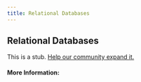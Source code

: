 ```yaml
---
title: Relational Databases
---
```


## Relational Databases

This is a stub. [Help our community expand it.](https://github.com/freeCodeCamp/guide-articles/tree/master/articles/Computer-Science/Databases/Relational-Databases/index.md)

<!-- The article goes here, in GitHub-flavored Markdown. Feel free to add YouTube videos, images, and CodePen/JSBin embeds  -->

#### More Information:
<!-- Please add any articles you think might be helpful to read before writing the article -->



